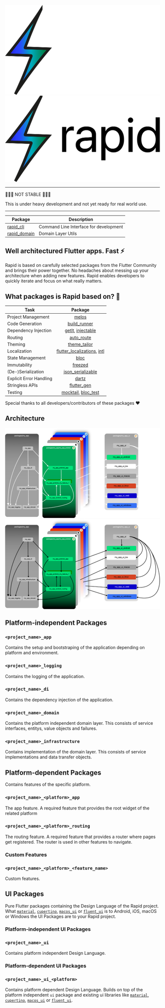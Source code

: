 ![logo dark](https://raw.githubusercontent.com/jtdLab/rapid/dev/assets/logo_black.svg#gh-dark-mode-only)
![logo light](https://raw.githubusercontent.com/jtdLab/rapid/dev/assets/logo_white.svg#gh-light-mode-only)

---

🚨🚨🚨 NOT STABLE 🚨🚨🚨

This is under heavy development and not yet ready for real world use.

---

| Package                                                                               | Description                            |
| ------------------------------------------------------------------------------------- | -------------------------------------- |
| [rapid_cli](https://github.com/jtdLab/rapid/tree/main/packages/rapid_cli)             | Command Line Interface for development |
| [rapid_domain](https://github.com/jtdLab/rapid/tree/main/packages/rapid/rapid_domain) | Domain Layer Utils                     |

## Well architectured Flutter apps. Fast ⚡

Rapid is based on carefully selected packages from the Flutter Community and brings their power together. No headaches about messing up your architecture when adding new features. Rapid enables developers to quickly iterate and focus on what really matters.

## What packages is Rapid based on? 👀

| Task                    |                                                                         Package                                                                          |
| ----------------------- | :------------------------------------------------------------------------------------------------------------------------------------------------------: |
| Project Management      |                                                         [melos](https://pub.dev/packages/melos)                                                          |
| Code Generation         |                                                  [build_runner](https://pub.dev/packages/build_runner)                                                   |
| Dependency Injection    |                               [getIt](https://pub.dev/packages/get_it), [injectable](https://pub.dev/packages/injectable)                                |
| Routing                 |                                                    [auto_route](https://pub.dev/packages/auto_route)                                                     |
| Theming                 |                                                  [theme_tailor](https://pub.dev/packages/theme_tailor)                                                   |
| Localization            | [flutter_localizations](https://docs.flutter.dev/development/accessibility-and-localization/internationalization), [intl](https://pub.dev/packages/intl) |
| State Management        |                                                          [bloc](https://pub.dev/packages/bloc)                                                           |
| Immutability            |                                                       [freezed](https://pub.dev/packages/freezed)                                                        |
| (De-)Serialization      |                                             [json_serializable](https://pub.dev/packages/json_serializable)                                              |
| Explicit Error Handling |                                                         [dartz](https://pub.dev/packages/dartz)                                                          |
| Stringless APIs         |                                                   [flutter_gen](https://pub.dev/packages/flutter_gen)                                                    |
| Testing                 |                              [mocktail](https://pub.dev/packages/mocktail), [bloc_test](https://pub.dev/packages/bloc_test)                              |

Special thanks to all developers/contributors of these packages ❤️

## Architecture

![architecture dark](https://raw.githubusercontent.com/jtdLab/rapid/dev/assets/overview_black.png#gh-dark-mode-only)
![architecture light](https://raw.githubusercontent.com/jtdLab/rapid/dev/assets/overview_white.png#gh-light-mode-only)

## Platform-independent Packages

### `<project_name>_app`

Contains the setup and bootstraping of the application depending on platform and environment.

### `<project_name>_logging`

Contains the logging of the application.

### `<project_name>_di`

Contains the dependency injection of the application.

### `<project_name>_domain`

Contains the platform independent domain layer. This consists of service interfaces, entitys, value objects and failures.

### `<project_name>_infrastructure`

Contains implementation of the domain layer. This consists of service implementations and data transfer objects.

## Platform-dependent Packages

Contains features of the specific platform.

### `<project_name>_<platform>_app`

The app feature. A required feature that provides the root widget of the related platform

### `<project_name>_<platform>_routing`

The routing feature. A required feature that provides a router where pages get registered.
The router is used in other features to navigate.

### Custom Features

### `<project_name>_<platform>_<feature_name>`

Custom features.

## UI Packages

Pure Flutter packages containing the Design Language of the Rapid project.
What [`material`](https://docs.flutter.dev/development/ui/widgets/material), [`cupertino`](https://docs.flutter.dev/development/ui/widgets/cupertino), [`macos_ui`](https://pub.dev/packages/macos_ui) or [`fluent_ui`](https://pub.dev/packages/fluent_ui) is to Android, iOS, macOS or Windows
the UI Packages are to your Rapid project.

### Platform-independent UI Packages

### `<project_name>_ui`

Contains platform independent Design Language.

### Platform-dependent UI Packages

### `<project_name>_ui_<platform>`

Contains platform dependent Design Language. Builds on top of the platform independent `ui` package and existing ui libraries like [`material`](https://docs.flutter.dev/development/ui/widgets/material), [`cupertino`](https://docs.flutter.dev/development/ui/widgets/cupertino), [`macos_ui`](https://pub.dev/packages/macos_ui) or [`fluent_ui`](https://pub.dev/packages/fluent_ui).

<!-- ## Core principles

### Modularity

Rapid aims to keep scopes small and thus uses a multi package approach. The packages are managed
in a mono repo using [melos](https://melos.invertase.dev/).

### Shared Domain

Rapids archticture evolvs around a platform independent domain layer.

### Single Responsibility

Every package has its clear responsibility.

### Extensibility

Features can be added easily.

### Unidirectional Data Flow

Data only flows from the outside through the app to the view and backwards.
 -->
